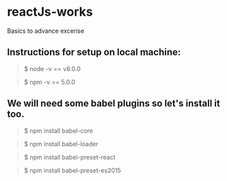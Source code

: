 # reactJs-works
Basics to advance excerise

## Instructions for setup on local machine:
> $ node -v == v8.0.0

> $ npm -v == 5.0.0

## We will need some babel plugins so let's install it too.

> $ npm install babel-core

> $ npm install babel-loader

> $ npm install babel-preset-react

> $ npm install babel-preset-es2015
